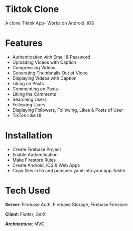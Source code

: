 # Tiktok Clone

A clone Tiktok App- Works on Android, iOS

# Features

- Authentication with Email & Password
- Uploading Videos with Caption
- Compressing Videos
- Generating Thumbnails Out of Video
- Displaying Videos with Caption
- Liking on Posts
- Commenting on Posts
- Liking the Comments
- Searching Users
- Following Users
- Displaying Followers, Following, Likes & Posts of User
- TikTok Like UI

# Installation

- Create Firebase Project
- Enable Authentication
- Make Firestore Rules
- Create Android, iOS & Web Apps
- Copy files in lib and pubspec.yaml into your app-folder

# Tech Used

**Server**: Firebase Auth, Firebase Storage, Firebase Firestore

**Client**: Flutter, GetX

**Architecture**: MVC
